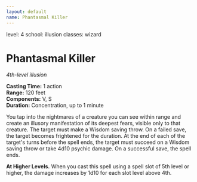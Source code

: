 ```yaml
---
layout: default
name: Phantasmal Killer
---
```

level: 4
school: illusion
classes: wizard

# Phantasmal Killer 
_4th-level illusion_ 

**Casting Time:** 1 action    
**Range:** 120 feet    
**Components:** V, S    
**Duration:** Concentration, up to 1 minute 

You tap into the nightmares of a creature you can see within range and create an illusory manifestation of its deepest fears, visible only to that creature. The target must make a Wisdom saving throw. On a failed save, the target becomes frightened for the duration. At the end of each of the target's turns before the spell ends, the target must succeed on a Wisdom saving throw or take 4d10 psychic damage. On a successful save, the spell ends. 

**At Higher Levels.** When you cast this spell using a spell slot of 5th level or higher, the damage increases by 1d10 for each slot level above 4th.